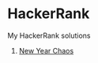# HackerRank
My HackerRank solutions
1. [New Year Chaos]([url](https://github.com/MalcolmPham/HackerRank/blob/main/New%20Year%20Chaos))
